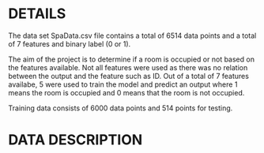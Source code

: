 <html>
  <h1>DETAILS</h1>

The data set SpaData.csv file contains a total of 6514 data points and a total of 7 features and binary label (0 or 1). 

The aim of the project is to determine if a room is occupied or not based on the features available. Not all features were used as there was no relation between the output and the feature such as ID.
Out of a total of 7 features availabe, 5 were used to train the model and predict an output where 1 means the room is occupied and 0 means that the room is not occupied.

Training data consists of 6000 data points and 514 points for testing.


<h1>DATA DESCRIPTION<h1>
</html>
